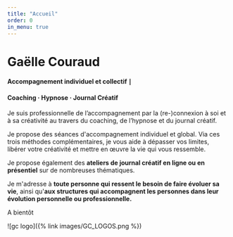 ```yaml
---
title: "Accueil"
order: 0
in_menu: true
---
```

# Gaëlle Couraud

#### Accompagnement individuel et collectif ∣  
#### Coaching · Hypnose · Journal Créatif

Je suis professionnelle de l’accompagnement par la (re-)connexion à soi et à sa créativité au travers du coaching, de l’hypnose et du journal créatif. 

Je propose des séances d'accompagnement individuel et global. Via ces trois méthodes complémentaires, je vous aide à dépasser vos limites, libérer votre créativité et mettre en œuvre la vie qui vous ressemble.

Je propose également des **ateliers de journal créatif en ligne ou en présentiel** sur de nombreuses thématiques. 

Je m'adresse à **toute personne qui ressent le besoin de faire évoluer sa vie**, ainsi qu'**aux structures qui accompagnent les personnes dans leur évolution personnelle ou professionnelle.** 

A bientôt 

![gc logo]({% link images/GC_LOGOS.png %}) 